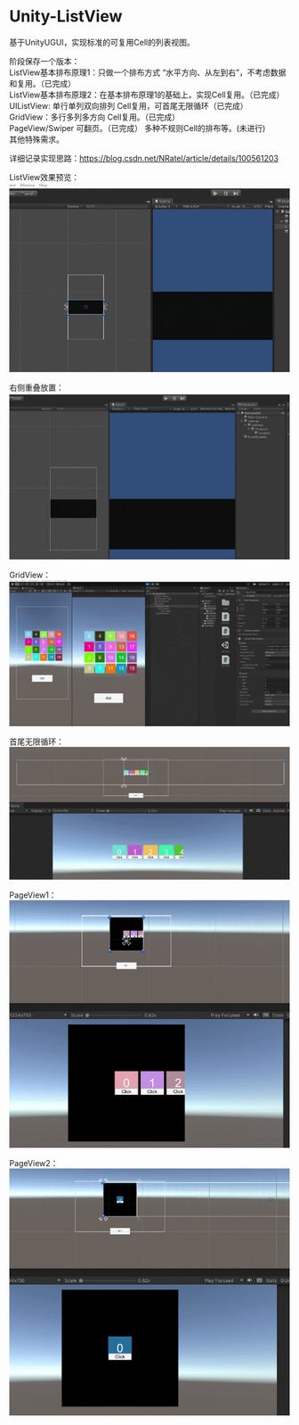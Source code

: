 # Unity-ListView
  基于UnityUGUI，实现标准的可复用Cell的列表视图。  
  
阶段保存一个版本：  
  ListView基本排布原理1：只做一个排布方式 “水平方向、从左到右”，不考虑数据和复用。（已完成）  
  ListView基本排布原理2：在基本排布原理1的基础上，实现Cell复用。（已完成）  
  UIListView: 单行单列双向排列 Cell复用，可首尾无限循环（已完成）
  GridView：多行多列多方向 Cell复用。（已完成）  
  PageView/Swiper 可翻页。（已完成）
  多种不规则Cell的排布等。(未进行)  
  其他特殊需求。
 
详细记录实现思路：https://blog.csdn.net/NRatel/article/details/100561203   

ListView效果预览：  
![alt text](https://github.com/NRatel/Unity-ListView/blob/master/demonstration/list2.gif)  

右侧重叠放置：  
![alt text](https://github.com/NRatel/Unity-ListView/blob/master/demonstration/listS1.gif)

GridView：  
![alt text](https://github.com/NRatel/Unity-ListView/blob/master/demonstration/grid1.gif)

首尾无限循环：  
![alt text](https://github.com/NRatel/Unity-ListView/blob/master/demonstration/loop.gif)

PageView1：  
![alt text](https://github.com/NRatel/Unity-ListView/blob/master/demonstration/page1.gif)

PageView2：  
![alt text](https://github.com/NRatel/Unity-ListView/blob/master/demonstration/page2.gif)

